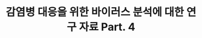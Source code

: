 ---
title:  "감염병 대응을 위한 바이러스 분석에 대한 연구 자료 Part. 4"
subTitle:  "감염병 대응을 위한 바이러스 분석에 대한 연구 자료 sub4"
sourceUrl: https://www.google.com
institution: 카이스트
journal: KSPT
---